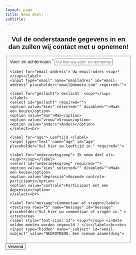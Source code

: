 ```yaml
---
layout: page
title: Neem deel!
subtitle:
---
```


<html>
<head>
<meta name="viewport" content="width=device-width, initial-scale=1">
<style>
body {font-family: Arial, Helvetica, sans-serif;}
* {box-sizing: border-box;}

input[type=text], select, textarea {
  width: 100%;
  padding: 12px;
  border: 1px solid #ccc;
  border-radius: 15px;
  box-sizing: border-box;
  margin-top: 6px;
  margin-bottom: 16px;
  resize: vertical;
}

input[type=email], select, textarea {
  width: 100%;
  padding: 12px;
  border: 1px solid #ccc;
  border-radius: 15px;
  box-sizing: border-box;
  margin-top: 6px;
  margin-bottom: 16px;
  resize: vertical;
}


input[type=submit] {
  background-color: #4CAF50;
  color: white;
  padding: 12px 20px;
  border: none;
  border-radius: 15px;
  cursor: pointer;
}

input[type=submit]:hover {
  background-color: #45a049;
}


.container {
  width: 80%;
  border-radius: 15px;
  background-color: #f2f2f2;
  padding: 20px;
}
</style>
</head>
<body>

<h2 align="center"> Vul de onderstaande gegevens in en dan zullen wij contact met u opnemen! </h2>

<div class="container">
<form id="fs-frm" name="simple-contact-form" accept-charset="utf-8" action="https://formspree.io/j.pilmeyer@tue.nl" method="post">
  <fieldset id="fs-frm-inputs">
    <label for="full-name"> Voor- en achternaam <sup>*</sup> </label>
    <input type="text" name="name" id="full-name" placeholder="Vul hier uw voor- en achternaam in" required="">
    
    <label for="email-address"> Uw email-adres <sup>*</sup></label>
    <input type="email" name="emailadres" id="email-address" placeholder="email@domein.com" required="">

    <label for="geslacht"> Geslacht  <sup>*</sup></label>
    <select id="geslacht" required="">
    <option value="kies" selected="" disabled="">Maak een keuze</option>
    <option value="man">Man</option>
    <option value="vrouw">Vrouw</option>
    <option value="anders">Anders</option>
    </select><br>

    <label for="age"> Leeftijd </label>
    <input type="text" name="age" id="age" placeholder="Vul hier uw leeftijd in." required="">
  
    <label for="onderzoeksgroep"> Ik neem deel als:  <sup>*</sup></label>
    <select id="onderzoeksgroep" required="">
    <option value="kies" selected="" disabled="">Maak een keuze</option>
    <option value="depressie">Gezonde controle-participant</option>
    <option value="controle">Participant met een depressie</option>
    </select><br>

    <label for="message">Commentaar of vragen</label>
    <textarea rows="5" name="message" id="message" placeholder="Vul hier uw commentaar of vragen in." ></textarea>
    <label style="font-size: 13"> <sup>*</sup> <i>Deze velden moeten worden ingevuld ! </i></label><br><br>
    <input type="hidden" name="_subject" id="email-subject" value="NEUROTREND: Een nieuwe aanmelding">
  </fieldset>
  <input type="submit" value="Verzend">
</form>
</div>
